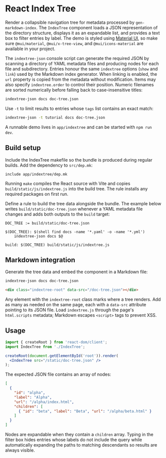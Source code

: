 # React Index Tree

Render a collapsible navigation tree for metadata processed by
`gen-markdown-index`. The `IndexTree` component loads a JSON
representation of the directory structure, displays it as an expandable
list, and provides a text box to filter entries by label. The demo is
styled using [Material UI](https://mui.com/), so make sure
`@mui/material`, `@mui/x-tree-view`, and `@mui/icons-material` are available in
your project.

The `indextree-json` console script can generate the required JSON by
scanning a directory of YAML metadata files and producing nodes for each
file and subdirectory. Entries honour the same `indextree`
options (`show` and `link`) used by the Markdown index generator. When
linking is enabled, the `url` property is copied from the metadata
without modification. Items may also specify `indextree.order` to control
their position. Numeric filenames are sorted numerically before falling
back to case-insensitive titles:

```bash
indextree-json docs doc-tree.json
```

Use `-t` to limit results to entries whose `tags` list contains an exact
match:

```bash
indextree-json -t tutorial docs doc-tree.json
```

A runnable demo lives in `app/indextree` and can be started with `npm run dev`.

## Build setup

Include the IndexTree makefile so the bundle is produced during regular
builds. Add the dependency to `src/dep.mk`:

```make
include app/indextree/dep.mk
```

Running `make` compiles the React source with Vite and copies
`build/static/js/indextree.js` into the build tree. The rule installs any
required packages on first run.

Define a rule to build the tree data alongside the bundle. The example
below writes `build/static/doc-tree.json` whenever a YAML metadata file
changes and adds both outputs to the `build` target:

```make
DOC_TREE := build/static/doc-tree.json

$(DOC_TREE): $(shell find docs -name '*.yaml' -o -name '*.yml')
	indextree-json docs $@

build: $(DOC_TREE) build/static/js/indextree.js
```

## Markdown integration

Generate the tree data and embed the component in a Markdown file:

```bash
indextree-json docs doc-tree.json
```

```markdown
<div class="indextree-root" data-src="/doc-tree.json"></div>
```

Any element with the `indextree-root` class marks where a tree renders. Add as
many as needed on the same page, each with a `data-src` attribute pointing to
its JSON file. Load `indextree.js` through the page's `html.scripts`
metadata;
Markdown escapes `<script>` tags to prevent XSS.

## Usage

```jsx
import { createRoot } from 'react-dom/client';
import IndexTree from './IndexTree';

createRoot(document.getElementById('root')).render(
  <IndexTree src="/static/doc-tree.json" />
);
```

The expected JSON file contains an array of nodes:

```json
[
  {
    "id": "alpha",
    "label": "Alpha",
    "url": "/alpha/index.html",
    "children": [
      { "id": "beta", "label": "Beta", "url": "/alpha/beta.html" }
    ]
  }
]
```

Nodes are expandable when they contain a `children` array. Typing in the
filter box hides entries whose labels do not include the query while
automatically expanding the paths to matching descendants so results are
always visible.

